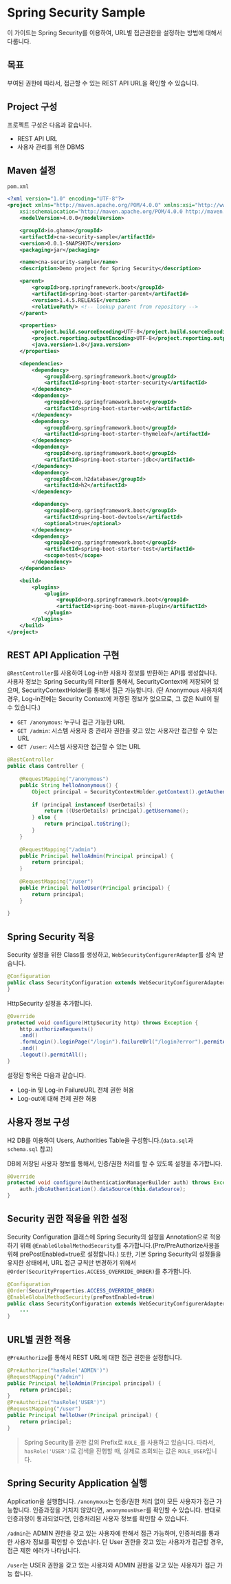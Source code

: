 # Spring Security Sample

이 가이드는 Spring Security를 이용하여, URL별 접근권한을 설정하는 방법에 대해서 다룹니다.

## 목표

부여된 권한에 따라서, 접근할 수 있는 REST API URL을 확인할 수 있습니다.

## Project 구성

프로젝트 구성은 다음과 같습니다.

* REST API URL
* 사용자 관리를 위한 DBMS

## Maven 설정

`pom.xml`
``` xml
<?xml version="1.0" encoding="UTF-8"?>
<project xmlns="http://maven.apache.org/POM/4.0.0" xmlns:xsi="http://www.w3.org/2001/XMLSchema-instance"
	xsi:schemaLocation="http://maven.apache.org/POM/4.0.0 http://maven.apache.org/xsd/maven-4.0.0.xsd">
	<modelVersion>4.0.0</modelVersion>

	<groupId>io.ghama</groupId>
	<artifactId>cna-security-sample</artifactId>
	<version>0.0.1-SNAPSHOT</version>
	<packaging>jar</packaging>

	<name>cna-security-sample</name>
	<description>Demo project for Spring Security</description>

	<parent>
		<groupId>org.springframework.boot</groupId>
		<artifactId>spring-boot-starter-parent</artifactId>
		<version>1.4.5.RELEASE</version>
		<relativePath/> <!-- lookup parent from repository -->
	</parent>

	<properties>
		<project.build.sourceEncoding>UTF-8</project.build.sourceEncoding>
		<project.reporting.outputEncoding>UTF-8</project.reporting.outputEncoding>
		<java.version>1.8</java.version>
	</properties>

	<dependencies>
		<dependency>
			<groupId>org.springframework.boot</groupId>
			<artifactId>spring-boot-starter-security</artifactId>
		</dependency>
		<dependency>
			<groupId>org.springframework.boot</groupId>
			<artifactId>spring-boot-starter-web</artifactId>
		</dependency>
		<dependency>
			<groupId>org.springframework.boot</groupId>
			<artifactId>spring-boot-starter-thymeleaf</artifactId>
		</dependency>
		<dependency>
			<groupId>org.springframework.boot</groupId>
			<artifactId>spring-boot-starter-jdbc</artifactId>
		</dependency>
		<dependency>
			<groupId>com.h2database</groupId>
			<artifactId>h2</artifactId>
		</dependency>

		<dependency>
			<groupId>org.springframework.boot</groupId>
			<artifactId>spring-boot-devtools</artifactId>
			<optional>true</optional>
		</dependency>
		<dependency>
			<groupId>org.springframework.boot</groupId>
			<artifactId>spring-boot-starter-test</artifactId>
			<scope>test</scope>
		</dependency>
	</dependencies>

	<build>
		<plugins>
			<plugin>
				<groupId>org.springframework.boot</groupId>
				<artifactId>spring-boot-maven-plugin</artifactId>
			</plugin>
		</plugins>
	</build>
</project>
```

## REST API Application 구현

`@RestController`를 사용하여 Log-in한 사용자 정보를 반환하는 API를 생성합니다.
사용자 정보는 Spring Security의 Filter를 통해서, SecurityContext에 저장되어 있으며, SecurityContextHolder를 통해서 접근 가능합니다. (단 Anonymous 사용자의 경우, Log-in전에는 Security Context에 저장된 정보가 없으므로, 그 값은 Null이 될 수 있습니다.)

* `GET /anonymous`: 누구나 접근 가능한 URL
* `GET /admin`: 시스템 사용자 중 관리자 권한을 갖고 있는 사용자만 접근할 수 있는 URL
* `GET /user`: 시스템 사용자만 접근할 수 있는 URL

```java
@RestController
public class Controller {
	
	@RequestMapping("/anonymous")
	public String helloAnonymous() {
		Object principal = SecurityContextHolder.getContext().getAuthentication().getPrincipal();
		
		if (principal instanceof UserDetails) {
			return ((UserDetails) principal).getUsername();
		} else {
			return principal.toString();
		}
	}
	
	@RequestMapping("/admin")
	public Principal helloAdmin(Principal principal) {
		return principal;
	}
	
	@RequestMapping("/user")
	public Principal helloUser(Principal principal) {
		return principal;
	}
	
}
```

## Spring Security 적용

Security 설정을 위한 Class를 생성하고, `WebSecurityConfigurerAdapter`를 상속 받습니다.

```java
@Configuration
public class SecurityConfiguration extends WebSecurityConfigurerAdapter {
}
```

HttpSecurity 설정을 추가합니다.

```java
@Override
protected void configure(HttpSecurity http) throws Exception {
	http.authorizeRequests()
	.and()
	.formLogin().loginPage("/login").failureUrl("/login?error").permitAll()
	.and()
	.logout().permitAll();
}
```

설정된 항목은 다음과 같습니다.

* Log-in 및 Log-in FailureURL 전체 권한 허용
* Log-out에 대해 전제 권한 허용

## 사용자 정보 구성

H2 DB를 이용하여 Users, Authorities Table을 구성합니다.(`data.sql`과 `schema.sql` 참고)

DB에 저장된 사용자 정보를 통해서, 인증/권한 처리를 할 수 있도록 설정을 추가합니다.

```java
@Override
protected void configure(AuthenticationManagerBuilder auth) throws Exception {
	auth.jdbcAuthentication().dataSource(this.dataSource);
}
```

## Security 권한 적용을 위한 설정

Security Configuration 클래스에 Spring Security의 설정을 Annotation으로 적용하기 위해 `@EnableGlobalMethodSecurity`를 추가합니다.(Pre/PreAuthorize사용을 위해 prePostEnabled=true로 설정합니다.)
또한, 기본 Spring Security의 설정들을 유지한 상태에서, URL 접근 규칙만 변경하기 위해서 `@Order(SecurityProperties.ACCESS_OVERRIDE_ORDER)`를 추가합니다.

```java
@Configuration
@Order(SecurityProperties.ACCESS_OVERRIDE_ORDER)
@EnableGlobalMethodSecurity(prePostEnabled=true)
public class SecurityConfiguration extends WebSecurityConfigurerAdapter {
	...
}
```

## URL별 권한 적용

`@PreAuthorize`를 통해서 REST URL에 대한 접근 권한을 설정합니다.

```java
@PreAuthorize("hasRole('ADMIN')")
@RequestMapping("/admin")
public Principal helloAdmin(Principal principal) {
	return principal;
}
@PreAuthorize("hasRole('USER')")
@RequestMapping("/user")
public Principal helloUser(Principal principal) {
	return principal;
}
```

> Spring Security를 권한 값의 Prefix로 `ROLE_`를 사용하고 있습니다. 따라서, `hasRole('USER')`로 검색을 진행할 때, 실제로 조회되는 값은 `ROLE_USER`입니다.

## Spring Security Application 실행

Application을 실행합니다.
`/anonymous`는 인증/권한 처리 없이 모든 사용자가 접근 가능합니다. 인증과정을 거치지 않았다면, `anonymousUser`를 확인할 수 있습니다. 반대로 인증과정이 통과되었다면, 인증처리된 사용자 정보를 확인할 수 있습니다.

`/admin`는 ADMIN 권한을 갖고 있는 사용자에 한해서 접근 가능하며, 인증처리를 통과한 사용자 정보를 확인할 수 있습니다. 단 User 권한을 갖고 있는 사용자가 접근할 경우, 접근 제한 에러가 나타납니다.

`/user`는 USER 권한을 갖고 있는 사용자와 ADMIN 권한을 갖고 있는 사용자가 접근 가능 합니다.